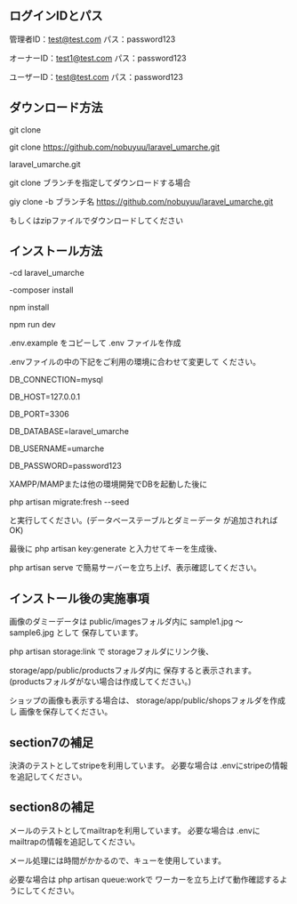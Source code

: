 ## ログインIDとパス

管理者ID：test@test.com     パス：password123

オーナーID：test1@test.com  パス：password123

ユーザーID：test@test.com   パス：password123


## ダウンロード方法

git clone

git clone https://github.com/nobuyuu/laravel_umarche.git

laravel_umarche.git


git clone ブランチを指定してダウンロードする場合

giy clone -b ブランチ名 https://github.com/nobuyuu/laravel_umarche.git


もしくはzipファイルでダウンロードしてください

## インストール方法

-cd laravel_umarche

-composer install

npm install

npm run dev


.env.example をコピーして .env ファイルを作成

.envファイルの中の下記をご利用の環境に合わせて変更して
ください。


DB_CONNECTION=mysql

DB_HOST=127.0.0.1

DB_PORT=3306

DB_DATABASE=laravel_umarche

DB_USERNAME=umarche

DB_PASSWORD=password123


XAMPP/MAMPまたは他の環境開発でDBを起動した後に

php artisan migrate:fresh --seed

と実行してください。(データベーステーブルとダミーデータ
が追加されればOK)

最後に
php artisan key:generate
と入力せてキーを生成後、

php artisan serve
で簡易サーバーを立ち上げ、表示確認してください。

## インストール後の実施事項

画像のダミーデータは
public/imagesフォルダ内に
sample1.jpg ～ sample6.jpg として
保存しています。

php artisan storage:link で
storageフォルダにリンク後、

storage/app/public/productsフォルダ内に
保存すると表示されます。
(productsフォルダがない場合は作成してください。)

ショップの画像も表示する場合は、
storage/app/public/shopsフォルダを作成し
画像を保存してください。

## section7の補足

決済のテストとしてstripeを利用しています。
必要な場合は .envにstripeの情報を追記してください。

## section8の補足

メールのテストとしてmailtrapを利用しています。
必要な場合は .envにmailtrapの情報を追記してください。

メール処理には時間がかかるので、キューを使用しています。

必要な場合は php artisan queue:workで
ワーカーを立ち上げて動作確認するようにしてください。
